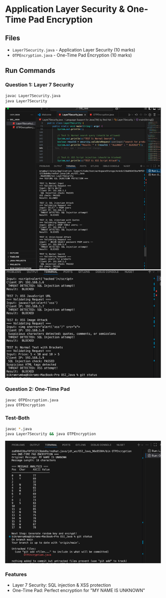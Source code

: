 # Application Layer Security & One-Time Pad Encryption

## Files
- `Layer7Security.java` - Application Layer Security (10 marks)
- `OTPEncryption.java` - One-Time Pad Encryption (10 marks)

## Run Commands

### Question 1: Layer 7 Security
```bash
javac Layer7Security.java
java Layer7Security
```
![Layer 7 Security Output](sql.png)
![Security Output](sqlInjection.png)
### Question 2: One-Time Pad
```bash
javac OTPEncryption.java
java OTPEncryption
```

### Test-Both
```bash
javac *.java
java Layer7Security && java OTPEncryption
```

![OTP](OTP.png)
### Features

- Layer 7 Security: SQL injection & XSS protection
- One-Time Pad: Perfect encryption for "MY NAME IS UNKNOWN"
